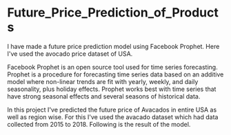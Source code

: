 # Future_Price_Prediction_of_Products
I have made a future price prediction model using Facebook Prophet. Here I've used the avocado price dataset of USA.


Facebook Prophet is an open source tool used for time series forecasting.
Prophet is a procedure for forecasting time series data based on an additive model where non-linear trends are fit with yearly, weekly, and daily seasonality, plus holiday effects. 
Prophet works best with time series that have strong seasonal effects and several seasons of historical data. 


In this project I've predicted the future price of Avacados in entire USA as well as region wise.
For this I've used the avacado dataset which had data collected from 2015 to 2018. Following is the result of the model.


